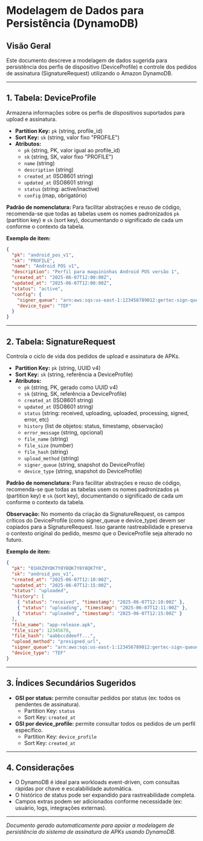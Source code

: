 # Modelagem de Dados para Persistência (DynamoDB)

## Visão Geral
Este documento descreve a modelagem de dados sugerida para persistência dos perfis de dispositivo (DeviceProfile) e controle dos pedidos de assinatura (SignatureRequest) utilizando o Amazon DynamoDB.

---

## 1. Tabela: DeviceProfile
Armazena informações sobre os perfis de dispositivos suportados para upload e assinatura.

- **Partition Key:** `pk` (string, profile_id)
- **Sort Key:** `sk` (string, valor fixo "PROFILE")
- **Atributos:**
  - `pk` (string, PK, valor igual ao profile_id)
  - `sk` (string, SK, valor fixo "PROFILE")
  - `name` (string)
  - `description` (string)
  - `created_at` (ISO8601 string)
  - `updated_at` (ISO8601 string)
  - `status` (string: active/inactive)
  - `config` (map, obrigatório)

**Padrão de nomenclatura:**
Para facilitar abstrações e reuso de código, recomenda-se que todas as tabelas usem os nomes padronizados `pk` (partition key) e `sk` (sort key), documentando o significado de cada um conforme o contexto da tabela.

**Exemplo de item:**
```json
{
  "pk": "android_pos_v1",
  "sk": "PROFILE",
  "name": "Android POS v1",
  "description": "Perfil para maquininhas Android POS versão 1",
  "created_at": "2025-06-07T12:00:00Z",
  "updated_at": "2025-06-07T12:00:00Z",
  "status": "active",
  "config": {
    "signer_queue": "arn:aws:sqs:us-east-1:123456789012:gertec-sign-queue",
    "device_type": "TEF"
  }
}
```

---

## 2. Tabela: SignatureRequest
Controla o ciclo de vida dos pedidos de upload e assinatura de APKs.

- **Partition Key:** `pk` (string, UUID v4)
- **Sort Key:** `sk` (string, referência a DeviceProfile)
- **Atributos:**
  - `pk` (string, PK, gerado como UUID v4)
  - `sk` (string, SK, referência a DeviceProfile)
  - `created_at` (ISO8601 string)
  - `updated_at` (ISO8601 string)
  - `status` (string: received, uploading, uploaded, processing, signed, error, etc)
  - `history` (list de objetos: status, timestamp, observação)
  - `error_message` (string, opcional)
  - `file_name` (string)
  - `file_size` (number)
  - `file_hash` (string)
  - `upload_method` (string)
  - `signer_queue` (string, snapshot do DeviceProfile)
  - `device_type` (string, snapshot do DeviceProfile)

**Padrão de nomenclatura:**
Para facilitar abstrações e reuso de código, recomenda-se que todas as tabelas usem os nomes padronizados `pk` (partition key) e `sk` (sort key), documentando o significado de cada um conforme o contexto da tabela.

**Observação:**
No momento da criação da SignatureRequest, os campos críticos do DeviceProfile (como signer_queue e device_type) devem ser copiados para a SignatureRequest. Isso garante rastreabilidade e preserva o contexto original do pedido, mesmo que o DeviceProfile seja alterado no futuro.

**Exemplo de item:**
```json
{
  "pk": "01HXZ9YQK7Y8Y8QK7Y8Y8QK7Y8",
  "sk": "android_pos_v1",
  "created_at": "2025-06-07T12:10:00Z",
  "updated_at": "2025-06-07T12:15:00Z",
  "status": "uploaded",
  "history": [
    { "status": "received", "timestamp": "2025-06-07T12:10:00Z" },
    { "status": "uploading", "timestamp": "2025-06-07T12:11:00Z" },
    { "status": "uploaded", "timestamp": "2025-06-07T12:15:00Z" }
  ],
  "file_name": "app-release.apk",
  "file_size": 12345678,
  "file_hash": "aabbccddeeff...",
  "upload_method": "presigned_url",
  "signer_queue": "arn:aws:sqs:us-east-1:123456789012:gertec-sign-queue",
  "device_type": "TEF"
}
```

---

## 3. Índices Secundários Sugeridos
- **GSI por status:** permite consultar pedidos por status (ex: todos os pendentes de assinatura).
  - Partition Key: `status`
  - Sort Key: `created_at`
- **GSI por device_profile:** permite consultar todos os pedidos de um perfil específico.
  - Partition Key: `device_profile`
  - Sort Key: `created_at`

---

## 4. Considerações
- O DynamoDB é ideal para workloads event-driven, com consultas rápidas por chave e escalabilidade automática.
- O histórico de status pode ser expandido para rastreabilidade completa.
- Campos extras podem ser adicionados conforme necessidade (ex: usuário, logs, integrações externas).

---

*Documento gerado automaticamente para apoiar a modelagem de persistência do sistema de assinatura de APKs usando DynamoDB.*
